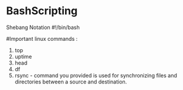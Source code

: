 # BashScripting

Shebang Notation
#!/bin/bash

#Important linux commands :

1) top
2) uptime
3) head
4) df
5) rsync -  command you provided is used for synchronizing files and directories between a source and         destination.